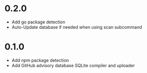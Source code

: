 # 0.2.0

- Add go package detection
- Auto-Update database if needed when using scan subcommand

# 0.1.0

- Add npm package detection
- Add GitHub advisory database SQLite compiler and uploader